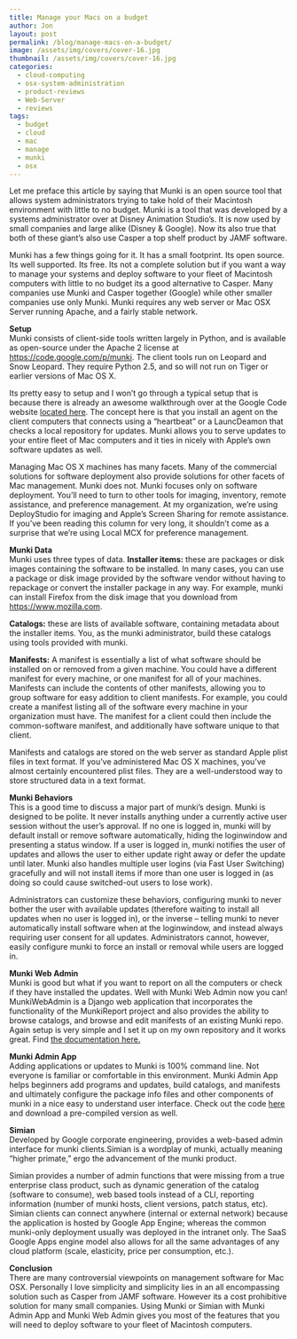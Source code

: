 ```yaml
---
title: Manage your Macs on a budget
author: Jon
layout: post
permalink: /blog/manage-macs-on-a-budget/
image: /assets/img/covers/cover-16.jpg
thumbnail: /assets/img/covers/cover-16.jpg
categories:
  - cloud-computing
  - osx-system-administration
  - product-reviews
  - Web-Server
  - reviews
tags:
  - budget
  - cloud
  - mac
  - manage
  - munki
  - osx
---
```

Let me preface this article by saying that Munki is an open source tool that allows system administrators trying to take hold of their Macintosh environment with little to no budget. Munki is a tool that was developed by a systems administrator over at Disney Animation Studio&#8217;s. It is now used by small companies and large alike (Disney & Google). Now its also true that both of these giant&#8217;s also use Casper a top shelf product by JAMF software.

Munki has a few things going for it. It has a small footprint. Its open source. Its well supported. Its free. Its not a complete solution but if you want a way to manage your systems and deploy software to your fleet of Macintosh computers with little to no budget its a good alternative to Casper. Many companies use Munki and Casper together (Google) while other smaller companies use only Munki. Munki requires any web server or Mac OSX Server running Apache, and a fairly stable network. 

**Setup**  
Munki consists of client-side tools written largely in Python, and is available as open-source under the Apache 2 license at <https://code.google.com/p/munki>. The client tools run on Leopard and Snow Leopard. They require Python 2.5, and so will not run on Tiger or earlier versions of Mac OS X.

Its pretty easy to setup and I won&#8217;t go through a typical setup that is because there is already an awesome walkthrough over at the Google Code website [located here][1]. The concept here is that you install an agent on the client computers that connects using a &#8220;heartbeat&#8221; or a LauncDeamon that checks a local repository for updates. Munki allows you to serve updates to your entire fleet of Mac computers and it ties in nicely with Apple&#8217;s own software updates as well. 

Managing Mac OS X machines has many facets. Many of the commercial solutions for software deployment also provide solutions for other facets of Mac management. Munki does not. Munki focuses only on software deployment. You&#8217;ll need to turn to other tools for imaging, inventory, remote assistance, and preference management. At my organization, we&#8217;re using DeployStudio for imaging and Apple&#8217;s Screen Sharing for remote assistance. If you&#8217;ve been reading this column for very long, it shouldn&#8217;t come as a surprise that we&#8217;re using Local MCX for preference management.

**Munki Data**  
Munki uses three types of data. **Installer items:** these are packages or disk images containing the software to be installed. In many cases, you can use a package or disk image provided by the software vendor without having to repackage or convert the installer package in any way. For example, munki can install Firefox from the disk image that you download from https://www.mozilla.com.

**Catalogs:** these are lists of available software, containing metadata about the installer items. You, as the munki administrator, build these catalogs using tools provided with munki.

**Manifests:** A manifest is essentially a list of what software should be installed on or removed from a given machine. You could have a different manifest for every machine, or one manifest for all of your machines. Manifests can include the contents of other manifests, allowing you to group software for easy addition to client manifests. For example, you could create a manifest listing all of the software every machine in your organization must have. The manifest for a client could then include the common-software manifest, and additionally have software unique to that client.

Manifests and catalogs are stored on the web server as standard Apple plist files in text format. If you&#8217;ve administered Mac OS X machines, you&#8217;ve almost certainly encountered plist files. They are a well-understood way to store structured data in a text format.

**Munki Behaviors**  
This is a good time to discuss a major part of munki&#8217;s design. Munki is designed to be polite. It never installs anything under a currently active user session without the user&#8217;s approval.  If no one is logged in, munki will by default install or remove software automatically, hiding the loginwindow and presenting a status window. If a user is logged in, munki notifies the user of updates and allows the user to either update right away or defer the update until later. Munki also handles multiple user logins (via Fast User Switching) gracefully and will not install items if more than one user is logged in (as doing so could cause switched-out users to lose work).

Administrators can customize these behaviors, configuring munki to never bother the user with available updates (therefore waiting to install all updates when no user is logged in), or the inverse &#8211; telling munki to never automatically install software when at the loginwindow, and instead always requiring user consent for all updates. Administrators cannot, however, easily configure munki to force an install or removal while users are logged in.

**Munki Web Admin**  
Munki is good but what if you want to report on all the computers or check if they have installed the updates. Well with Munki Web Admin now you can! MunkiWebAdmin is a Django web application that incorporates the functionality of the MunkiReport project and also provides the ability to browse catalogs, and browse and edit manifests of an existing Munki repo. Again setup is very simple and I set it up on my own repository and it works great. Find [the documentation here.][2] 

**Munki Admin App**  
Adding applications or updates to Munki is 100% command line. Not everyone is familiar or comfortable in this environment. Munki Admin App helps beginners add programs and updates, build catalogs, and manifests and ultimately configure the package info files and other components of munki in a nice easy to understand user interface. Check out the code [here][3] and download a pre-compiled version as well.

**Simian**  
Developed by Google corporate engineering, provides a web-based admin interface for munki clients.Simian is a wordplay of munki, actually meaning “higher primate,” ergo the advancement of the munki product.

Simian provides a number of admin functions that were missing from a true enterprise class product, such as dynamic generation of the catalog (software to consume), web based tools instead of a CLI, reporting information (number of munki hosts, client versions, patch status, etc). Simian clients can connect anywhere (internal or external network) because the application is hosted by Google App Engine; whereas the common munki-only deployment usually was deployed in the intranet only. The SaaS Google Apps engine model also allows for all the same advantages of any cloud platform (scale, elasticity, price per consumption, etc.).

**Conclusion**  
There are many controversial viewpoints on management software for Mac OSX. Personally I love simplicity and simplicity lies in an all encompassing solution such as Casper from JAMF software. However its a cost prohibitive solution for many small companies. Using Munki or Simian with Munki Admin App and Munki Web Admin gives you most of the features that you will need to deploy software to your fleet of Macintosh computers.



 [1]: https://code.google.com/p/munki/wiki/DemonstrationSetup
 [2]: https://code.google.com/p/munki/wiki/MunkiWebAdminOSXSetup
 [3]: https://github.com/hjuutilainen/munkiadmin